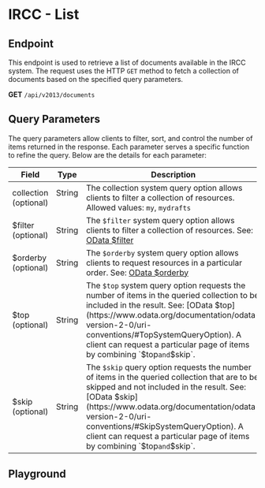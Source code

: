<script setup>
import SwaggerUI from "../../../swagger/view/SwaggerUI.vue"
import swaggerJson from "../../../swagger/json/ircc.published.list.json";
</script>

# IRCC - List

## Endpoint

This endpoint is used to retrieve a list of documents available in the IRCC system. The request uses the HTTP `GET` method to fetch a collection of documents based on the specified query parameters.

**GET** `/api/v2013/documents`

<!--@include: ../../../components/common/authorization-header.md-->

## Query Parameters

The query parameters allow clients to filter, sort, and control the number of items returned in the response. Each parameter serves a specific function to refine the query. Below are the details for each parameter:

| Field                 | Type   | Description                                                                                                                                                                                                                                                                                                                               |
| --------------------- | ------ | ----------------------------------------------------------------------------------------------------------------------------------------------------------------------------------------------------------------------------------------------------------------------------------------------------------------------------------------- |
| collection (optional) | String &nbsp;&nbsp;&nbsp;&nbsp; | The collection system query option allows clients to filter a collection of resources. Allowed values: `my`, `mydrafts`                                                                                                                                                                                                                   |
| $filter (optional)    | String | The `$filter` system query option allows clients to filter a collection of resources. See: [OData $filter](https://www.odata.org/documentation/odata-version-2-0/uri-conventions/#SystemQueryOptions)                                                                                                                                     |
| $orderby (optional)   | String | The `$orderby` system query option allows clients to request resources in a particular order. See: [OData $orderby](https://www.odata.org/documentation/odata-version-2-0/uri-conventions/#OrderbySystemQueryOption)                                                                                                                      |
| $top (optional)       | String | The `$top` system query option requests the number of items in the queried collection to be included in the result. See: [OData $top](https://www.odata.org/documentation/odata-version-2-0/uri-conventions/#TopSystemQueryOption). A client can request a particular page of items by combining `$top` and `$skip`.                      |
| $skip (optional)      | String | The `$skip` query option requests the number of items in the queried collection that are to be skipped and not included in the result. See: [OData $skip](https://www.odata.org/documentation/odata-version-2-0/uri-conventions/#SkipSystemQueryOption). A client can request a particular page of items by combining `$top` and `$skip`. |

## Playground

<SwaggerUI :swaggerJson="swaggerJson" :protected="true" />
